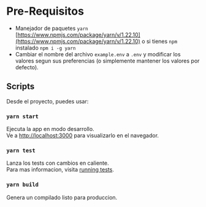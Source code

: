 # Pre-Requisitos

- Manejador de paquetes `yarn` [https://www.npmjs.com/package/yarn/v/1.22.10](https://www.npmjs.com/package/yarn/v/1.22.10) o si tienes `npm` instalado `npm i -g yarn`
- Cambiar el nombre del archivo `example.env` a `.env` y modificar los valores segun sus preferencias (o simplemente mantener los valores por defecto).

## Scripts

Desde el proyecto, puedes usar:

### `yarn start`

Ejecuta la app en modo desarrollo.\
Ve a [http://localhost:3000](http://localhost:3000) para visualizarlo en el navegador.

### `yarn test`

Lanza los tests con cambios en caliente.\
Para mas informacion, visita [running tests](https://facebook.github.io/create-react-app/docs/running-tests).

### `yarn build`

Genera un compilado listo para produccion.
